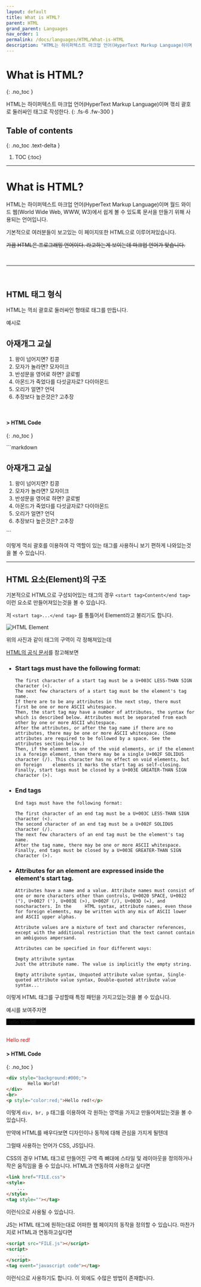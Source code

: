 ```yaml
---
layout: default
title: What is HTML?
parent: HTML
grand_parent: Languages
nav_order: 1
permalink: /docs/languages/HTML/What-is-HTML
description: "HTML는 하이퍼텍스트 마크업 언어(HyperText Markup Language)이며 꺾쇠 괄호로 둘러싸인 태그로 작성한다."
---
```


# What is HTML?
{: .no_toc }

HTML는 하이퍼텍스트 마크업 언어(HyperText Markup Language)이며 꺾쇠 괄호로 둘러싸인 태그로 작성한다.
{: .fs-6 .fw-300 }

## Table of contents
{: .no_toc .text-delta }

1. TOC
{:toc}

---

# What is HTML?

HTML는 하이퍼텍스트 마크업 언어(HyperText Markup Language)이며 월드 와이드 웹(World Wide Web, WWW, W3)에서 쉽게 볼 수 있도록 문서을 만들기 위해 사용되는 언어입니다.

기본적으로 여러분들이 보고있는 이 페이지또한 HTML으로 이루어져있습니다.

~~가끔 HTML은 프로그래밍 언어이다. 라고하는게 보이는데 마크업 언어가 맞습니다.~~

<br>

---

<br>

## HTML 태그 형식

HTML는 꺽쇠 괄호로 둘러싸인 형태로 태그를 만듭니다.

예시로

<div class="code-example" markdown="1">
<h2>아재개그 교실</h2>
<ol>
    <li>왕이 넘어지면? 킹콩</li>
    <li>모자가 놀라면? 모자이크</li>
    <li>반성문을 영어로 하면? 글로벌</li>
    <li>아몬드가 죽었다를 다섯글자로? 다이아몬드</li>
    <li>오리가 얼면? 언덕</li>
    <li>추장보다 높은것은? 고추장</li>
</ol>
<br>

#### > HTML Code
{: .no_toc }
</div>
```markdown
<h2>아재개그 교실</h2>
<ol>
    <li>왕이 넘어지면? 킹콩</li>
    <li>모자가 놀라면? 모자이크</li>
    <li>반성문을 영어로 하면? 글로벌</li>
    <li>아몬드가 죽었다를 다섯글자로? 다이아몬드</li>
    <li>오리가 얼면? 언덕</li>
    <li>추장보다 높은것은? 고추장</li>
</ol>
```

이렇게 꺽쇠 괄호를 이용하여 각 역할이 있는 태그를 사용하니 보기 편하게 나와있는것을 볼 수 있습니다.

---

## HTML 요소(Element)의 구조

기본적으로 HTML으로 구성되어있는 태그의 경우 ``<start tag>Content</end tag>`` 이런 요소로 만들어져있는것을 볼 수 있습니다.

저 ``<start tag>...</end tag>`` 를 통틀어서 Element라고 불리기도 합니다.

![HTML Element](/post_images/HTML/What-is-HTML/html-element.png)

위의 사진과 같이 태그의 구역이 각 정해져있는데 

[HTML의 공식 문서](https://html.spec.whatwg.org/multipage/syntax.html#start-tags)를 참고해보면

+ ### Start tags must have the following format:

    ```
    The first character of a start tag must be a U+003C LESS-THAN SIGN character (<).
    The next few characters of a start tag must be the element's tag name.
    If there are to be any attributes in the next step, there must first be one or more ASCII whitespace.
    Then, the start tag may have a number of attributes, the syntax for which is described below. Attributes must be separated from each other by one or more ASCII whitespace.
    After the attributes, or after the tag name if there are no attributes, there may be one or more ASCII whitespace. (Some attributes are required to be followed by a space. See the attributes section below.)
    Then, if the element is one of the void elements, or if the element is a foreign element, then there may be a single U+002F SOLIDUS character (/). This character has no effect on void elements, but on foreign    elements it marks the start tag as self-closing.
    Finally, start tags must be closed by a U+003E GREATER-THAN SIGN character (>).
    ```

+ ### End tags

    ```
    End tags must have the following format:

    The first character of an end tag must be a U+003C LESS-THAN SIGN character (<).
    The second character of an end tag must be a U+002F SOLIDUS character (/).
    The next few characters of an end tag must be the element's tag name.
    After the tag name, there may be one or more ASCII whitespace.
    Finally, end tags must be closed by a U+003E GREATER-THAN SIGN character (>).
    ```

+ ### Attributes for an element are expressed inside the element's start tag.

    ```
    Attributes have a name and a value. Attribute names must consist of one or more characters other than controls, U+0020 SPACE, U+0022 ("), U+0027 ('), U+003E (>), U+002F (/), U+003D (=), and noncharacters. In the     HTML syntax, attribute names, even those for foreign elements, may be written with any mix of ASCII lower and ASCII upper alphas.

    Attribute values are a mixture of text and character references, except with the additional restriction that the text cannot contain an ambiguous ampersand.

    Attributes can be specified in four different ways:

    Empty attribute syntax
    Just the attribute name. The value is implicitly the empty string.

    Empty attribute syntax, Unquoted attribute value syntax, Single-quoted attribute value syntax, Double-quoted attribute value syntax...
    ```

이렇게 HTML 태그를 구성할때 특정 패턴을 가지고있는것을 볼 수 있습니다.

예시를 보여주자면

<div class="code-example">
<div style="background:#000;">
    Hello World!
</div>
<br>
<p style="color:red;">Hello red!</p>

#### > HTML Code
{: .no_toc }

```html
<div style="background:#000;">
        Hello World!
</div>
<br>
<p style="color:red;">Hello red!</p>
```

</div>

이렇게 ``div, br, p`` 태그를 이용하여 각 원하는 영역을 가지고 만들어져있는것을 볼 수 있습니다.

만약에 HTML를 배우다보면 디자인이나 동적에 대해 관심을 가지게 될텐데

그럴때 사용하는 언어가 CSS, JS입니다.

CSS의 경우 HTML 태그로 만들어진 구역 즉 뼈대에 스타일 및 레이아웃을 정의하거나 작은 움직임을 줄 수 있습니다.
HTML과 연동하여 사용하고 싶다면

```html
<link href="FILE.css">
<style>
    ...
</style>
<tag style=""></tag>
```

이런식으로 사용될 수 있습니다.

JS는 HTML 태그에 원하는대로 어떠한 웹 페이지의 동작을 정의할 수 있습니다.
마찬가지로 HTML과 연동하고싶다면

```html
<script src="FILE.js"></script>
<script>
    ...
</script>
<tag event="javascript code"></tag>
```

이런식으로 사용하기도 합니다.
이 외에도 수많은 방법이 존재합니다.